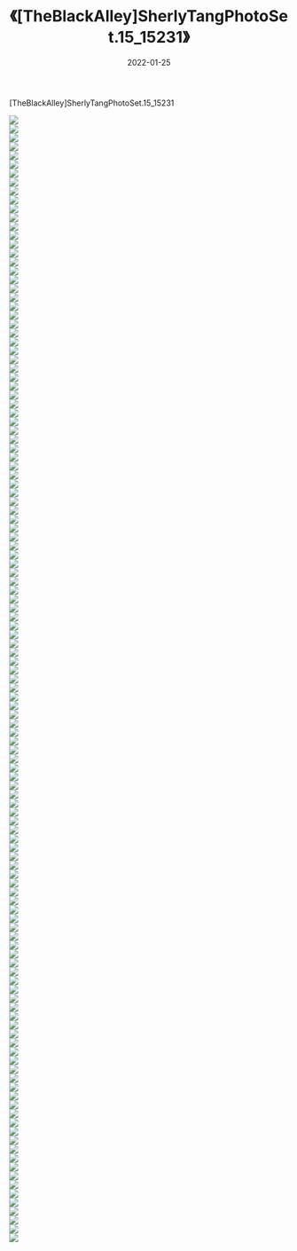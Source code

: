 ﻿---
layout: post
title:  《[TheBlackAlley]SherlyTangPhotoSet.15_15231》
date:   2022-01-25
img: http://imgx.orgx.ga/漏D/2022/[TheBlackAlley]SherlyTangPhotoSet.15_15231/000.jpg
categories: [美女, 清纯, 唯美]
---

[TheBlackAlley]SherlyTangPhotoSet.15_15231

  ![](http://imgx.orgx.ga/漏D/2022/[TheBlackAlley]SherlyTangPhotoSet.15_15231/001.jpg) <br> ![](http://imgx.orgx.ga/漏D/2022/[TheBlackAlley]SherlyTangPhotoSet.15_15231/002.jpg) <br> ![](http://imgx.orgx.ga/漏D/2022/[TheBlackAlley]SherlyTangPhotoSet.15_15231/003.jpg) <br> ![](http://imgx.orgx.ga/漏D/2022/[TheBlackAlley]SherlyTangPhotoSet.15_15231/004.jpg) <br> ![](http://imgx.orgx.ga/漏D/2022/[TheBlackAlley]SherlyTangPhotoSet.15_15231/005.jpg) <br> ![](http://imgx.orgx.ga/漏D/2022/[TheBlackAlley]SherlyTangPhotoSet.15_15231/006.jpg) <br> ![](http://imgx.orgx.ga/漏D/2022/[TheBlackAlley]SherlyTangPhotoSet.15_15231/007.jpg) <br> ![](http://imgx.orgx.ga/漏D/2022/[TheBlackAlley]SherlyTangPhotoSet.15_15231/008.jpg) <br> ![](http://imgx.orgx.ga/漏D/2022/[TheBlackAlley]SherlyTangPhotoSet.15_15231/009.jpg) <br> ![](http://imgx.orgx.ga/漏D/2022/[TheBlackAlley]SherlyTangPhotoSet.15_15231/010.jpg) <br> ![](http://imgx.orgx.ga/漏D/2022/[TheBlackAlley]SherlyTangPhotoSet.15_15231/011.jpg) <br> ![](http://imgx.orgx.ga/漏D/2022/[TheBlackAlley]SherlyTangPhotoSet.15_15231/012.jpg) <br> ![](http://imgx.orgx.ga/漏D/2022/[TheBlackAlley]SherlyTangPhotoSet.15_15231/013.jpg) <br> ![](http://imgx.orgx.ga/漏D/2022/[TheBlackAlley]SherlyTangPhotoSet.15_15231/014.jpg) <br> ![](http://imgx.orgx.ga/漏D/2022/[TheBlackAlley]SherlyTangPhotoSet.15_15231/015.jpg) <br> ![](http://imgx.orgx.ga/漏D/2022/[TheBlackAlley]SherlyTangPhotoSet.15_15231/016.jpg) <br> ![](http://imgx.orgx.ga/漏D/2022/[TheBlackAlley]SherlyTangPhotoSet.15_15231/017.jpg) <br> ![](http://imgx.orgx.ga/漏D/2022/[TheBlackAlley]SherlyTangPhotoSet.15_15231/018.jpg) <br> ![](http://imgx.orgx.ga/漏D/2022/[TheBlackAlley]SherlyTangPhotoSet.15_15231/019.jpg) <br> ![](http://imgx.orgx.ga/漏D/2022/[TheBlackAlley]SherlyTangPhotoSet.15_15231/020.jpg) <br> ![](http://imgx.orgx.ga/漏D/2022/[TheBlackAlley]SherlyTangPhotoSet.15_15231/021.jpg) <br> ![](http://imgx.orgx.ga/漏D/2022/[TheBlackAlley]SherlyTangPhotoSet.15_15231/022.jpg) <br> ![](http://imgx.orgx.ga/漏D/2022/[TheBlackAlley]SherlyTangPhotoSet.15_15231/023.jpg) <br> ![](http://imgx.orgx.ga/漏D/2022/[TheBlackAlley]SherlyTangPhotoSet.15_15231/024.jpg) <br> ![](http://imgx.orgx.ga/漏D/2022/[TheBlackAlley]SherlyTangPhotoSet.15_15231/025.jpg) <br> ![](http://imgx.orgx.ga/漏D/2022/[TheBlackAlley]SherlyTangPhotoSet.15_15231/026.jpg) <br> ![](http://imgx.orgx.ga/漏D/2022/[TheBlackAlley]SherlyTangPhotoSet.15_15231/027.jpg) <br> ![](http://imgx.orgx.ga/漏D/2022/[TheBlackAlley]SherlyTangPhotoSet.15_15231/028.jpg) <br> ![](http://imgx.orgx.ga/漏D/2022/[TheBlackAlley]SherlyTangPhotoSet.15_15231/029.jpg) <br> ![](http://imgx.orgx.ga/漏D/2022/[TheBlackAlley]SherlyTangPhotoSet.15_15231/030.jpg) <br> ![](http://imgx.orgx.ga/漏D/2022/[TheBlackAlley]SherlyTangPhotoSet.15_15231/031.jpg) <br> ![](http://imgx.orgx.ga/漏D/2022/[TheBlackAlley]SherlyTangPhotoSet.15_15231/032.jpg) <br> ![](http://imgx.orgx.ga/漏D/2022/[TheBlackAlley]SherlyTangPhotoSet.15_15231/033.jpg) <br> ![](http://imgx.orgx.ga/漏D/2022/[TheBlackAlley]SherlyTangPhotoSet.15_15231/034.jpg) <br> ![](http://imgx.orgx.ga/漏D/2022/[TheBlackAlley]SherlyTangPhotoSet.15_15231/035.jpg) <br> ![](http://imgx.orgx.ga/漏D/2022/[TheBlackAlley]SherlyTangPhotoSet.15_15231/036.jpg) <br> ![](http://imgx.orgx.ga/漏D/2022/[TheBlackAlley]SherlyTangPhotoSet.15_15231/037.jpg) <br> ![](http://imgx.orgx.ga/漏D/2022/[TheBlackAlley]SherlyTangPhotoSet.15_15231/038.jpg) <br> ![](http://imgx.orgx.ga/漏D/2022/[TheBlackAlley]SherlyTangPhotoSet.15_15231/039.jpg) <br> ![](http://imgx.orgx.ga/漏D/2022/[TheBlackAlley]SherlyTangPhotoSet.15_15231/040.jpg) <br> ![](http://imgx.orgx.ga/漏D/2022/[TheBlackAlley]SherlyTangPhotoSet.15_15231/041.jpg) <br> ![](http://imgx.orgx.ga/漏D/2022/[TheBlackAlley]SherlyTangPhotoSet.15_15231/042.jpg) <br> ![](http://imgx.orgx.ga/漏D/2022/[TheBlackAlley]SherlyTangPhotoSet.15_15231/043.jpg) <br> ![](http://imgx.orgx.ga/漏D/2022/[TheBlackAlley]SherlyTangPhotoSet.15_15231/044.jpg) <br> ![](http://imgx.orgx.ga/漏D/2022/[TheBlackAlley]SherlyTangPhotoSet.15_15231/045.jpg) <br> ![](http://imgx.orgx.ga/漏D/2022/[TheBlackAlley]SherlyTangPhotoSet.15_15231/046.jpg) <br> ![](http://imgx.orgx.ga/漏D/2022/[TheBlackAlley]SherlyTangPhotoSet.15_15231/047.jpg) <br> ![](http://imgx.orgx.ga/漏D/2022/[TheBlackAlley]SherlyTangPhotoSet.15_15231/048.jpg) <br> ![](http://imgx.orgx.ga/漏D/2022/[TheBlackAlley]SherlyTangPhotoSet.15_15231/049.jpg) <br> ![](http://imgx.orgx.ga/漏D/2022/[TheBlackAlley]SherlyTangPhotoSet.15_15231/050.jpg) <br> ![](http://imgx.orgx.ga/漏D/2022/[TheBlackAlley]SherlyTangPhotoSet.15_15231/051.jpg) <br> ![](http://imgx.orgx.ga/漏D/2022/[TheBlackAlley]SherlyTangPhotoSet.15_15231/052.jpg) <br> ![](http://imgx.orgx.ga/漏D/2022/[TheBlackAlley]SherlyTangPhotoSet.15_15231/053.jpg) <br> ![](http://imgx.orgx.ga/漏D/2022/[TheBlackAlley]SherlyTangPhotoSet.15_15231/054.jpg) <br> ![](http://imgx.orgx.ga/漏D/2022/[TheBlackAlley]SherlyTangPhotoSet.15_15231/055.jpg) <br> ![](http://imgx.orgx.ga/漏D/2022/[TheBlackAlley]SherlyTangPhotoSet.15_15231/056.jpg) <br> ![](http://imgx.orgx.ga/漏D/2022/[TheBlackAlley]SherlyTangPhotoSet.15_15231/057.jpg) <br> ![](http://imgx.orgx.ga/漏D/2022/[TheBlackAlley]SherlyTangPhotoSet.15_15231/058.jpg) <br> ![](http://imgx.orgx.ga/漏D/2022/[TheBlackAlley]SherlyTangPhotoSet.15_15231/059.jpg) <br> ![](http://imgx.orgx.ga/漏D/2022/[TheBlackAlley]SherlyTangPhotoSet.15_15231/060.jpg) <br> ![](http://imgx.orgx.ga/漏D/2022/[TheBlackAlley]SherlyTangPhotoSet.15_15231/061.jpg) <br> ![](http://imgx.orgx.ga/漏D/2022/[TheBlackAlley]SherlyTangPhotoSet.15_15231/062.jpg) <br> ![](http://imgx.orgx.ga/漏D/2022/[TheBlackAlley]SherlyTangPhotoSet.15_15231/063.jpg) <br> ![](http://imgx.orgx.ga/漏D/2022/[TheBlackAlley]SherlyTangPhotoSet.15_15231/064.jpg) <br> ![](http://imgx.orgx.ga/漏D/2022/[TheBlackAlley]SherlyTangPhotoSet.15_15231/065.jpg) <br> ![](http://imgx.orgx.ga/漏D/2022/[TheBlackAlley]SherlyTangPhotoSet.15_15231/066.jpg) <br> ![](http://imgx.orgx.ga/漏D/2022/[TheBlackAlley]SherlyTangPhotoSet.15_15231/067.jpg) <br> ![](http://imgx.orgx.ga/漏D/2022/[TheBlackAlley]SherlyTangPhotoSet.15_15231/068.jpg) <br> ![](http://imgx.orgx.ga/漏D/2022/[TheBlackAlley]SherlyTangPhotoSet.15_15231/069.jpg) <br> ![](http://imgx.orgx.ga/漏D/2022/[TheBlackAlley]SherlyTangPhotoSet.15_15231/070.jpg) <br> ![](http://imgx.orgx.ga/漏D/2022/[TheBlackAlley]SherlyTangPhotoSet.15_15231/071.jpg) <br> ![](http://imgx.orgx.ga/漏D/2022/[TheBlackAlley]SherlyTangPhotoSet.15_15231/072.jpg) <br> ![](http://imgx.orgx.ga/漏D/2022/[TheBlackAlley]SherlyTangPhotoSet.15_15231/073.jpg) <br> ![](http://imgx.orgx.ga/漏D/2022/[TheBlackAlley]SherlyTangPhotoSet.15_15231/074.jpg) <br> ![](http://imgx.orgx.ga/漏D/2022/[TheBlackAlley]SherlyTangPhotoSet.15_15231/075.jpg) <br> ![](http://imgx.orgx.ga/漏D/2022/[TheBlackAlley]SherlyTangPhotoSet.15_15231/076.jpg) <br> ![](http://imgx.orgx.ga/漏D/2022/[TheBlackAlley]SherlyTangPhotoSet.15_15231/077.jpg) <br> ![](http://imgx.orgx.ga/漏D/2022/[TheBlackAlley]SherlyTangPhotoSet.15_15231/078.jpg) <br> ![](http://imgx.orgx.ga/漏D/2022/[TheBlackAlley]SherlyTangPhotoSet.15_15231/079.jpg) <br> ![](http://imgx.orgx.ga/漏D/2022/[TheBlackAlley]SherlyTangPhotoSet.15_15231/080.jpg) <br> ![](http://imgx.orgx.ga/漏D/2022/[TheBlackAlley]SherlyTangPhotoSet.15_15231/081.jpg) <br> ![](http://imgx.orgx.ga/漏D/2022/[TheBlackAlley]SherlyTangPhotoSet.15_15231/082.jpg) <br> ![](http://imgx.orgx.ga/漏D/2022/[TheBlackAlley]SherlyTangPhotoSet.15_15231/083.jpg) <br> ![](http://imgx.orgx.ga/漏D/2022/[TheBlackAlley]SherlyTangPhotoSet.15_15231/084.jpg) <br> ![](http://imgx.orgx.ga/漏D/2022/[TheBlackAlley]SherlyTangPhotoSet.15_15231/085.jpg) <br> ![](http://imgx.orgx.ga/漏D/2022/[TheBlackAlley]SherlyTangPhotoSet.15_15231/086.jpg) <br> ![](http://imgx.orgx.ga/漏D/2022/[TheBlackAlley]SherlyTangPhotoSet.15_15231/087.jpg) <br> ![](http://imgx.orgx.ga/漏D/2022/[TheBlackAlley]SherlyTangPhotoSet.15_15231/088.jpg) <br> ![](http://imgx.orgx.ga/漏D/2022/[TheBlackAlley]SherlyTangPhotoSet.15_15231/089.jpg) <br> ![](http://imgx.orgx.ga/漏D/2022/[TheBlackAlley]SherlyTangPhotoSet.15_15231/090.jpg) <br> ![](http://imgx.orgx.ga/漏D/2022/[TheBlackAlley]SherlyTangPhotoSet.15_15231/091.jpg) <br> ![](http://imgx.orgx.ga/漏D/2022/[TheBlackAlley]SherlyTangPhotoSet.15_15231/092.jpg) <br> ![](http://imgx.orgx.ga/漏D/2022/[TheBlackAlley]SherlyTangPhotoSet.15_15231/093.jpg) <br> ![](http://imgx.orgx.ga/漏D/2022/[TheBlackAlley]SherlyTangPhotoSet.15_15231/094.jpg) <br> ![](http://imgx.orgx.ga/漏D/2022/[TheBlackAlley]SherlyTangPhotoSet.15_15231/095.jpg) <br> ![](http://imgx.orgx.ga/漏D/2022/[TheBlackAlley]SherlyTangPhotoSet.15_15231/096.jpg) <br> ![](http://imgx.orgx.ga/漏D/2022/[TheBlackAlley]SherlyTangPhotoSet.15_15231/097.jpg) <br> ![](http://imgx.orgx.ga/漏D/2022/[TheBlackAlley]SherlyTangPhotoSet.15_15231/098.jpg) <br> ![](http://imgx.orgx.ga/漏D/2022/[TheBlackAlley]SherlyTangPhotoSet.15_15231/099.jpg) <br> ![](http://imgx.orgx.ga/漏D/2022/[TheBlackAlley]SherlyTangPhotoSet.15_15231/100.jpg) <br> ![](http://imgx.orgx.ga/漏D/2022/[TheBlackAlley]SherlyTangPhotoSet.15_15231/101.jpg) <br> ![](http://imgx.orgx.ga/漏D/2022/[TheBlackAlley]SherlyTangPhotoSet.15_15231/102.jpg) <br> ![](http://imgx.orgx.ga/漏D/2022/[TheBlackAlley]SherlyTangPhotoSet.15_15231/103.jpg) <br> ![](http://imgx.orgx.ga/漏D/2022/[TheBlackAlley]SherlyTangPhotoSet.15_15231/104.jpg) <br> ![](http://imgx.orgx.ga/漏D/2022/[TheBlackAlley]SherlyTangPhotoSet.15_15231/105.jpg) <br> ![](http://imgx.orgx.ga/漏D/2022/[TheBlackAlley]SherlyTangPhotoSet.15_15231/106.jpg) <br> ![](http://imgx.orgx.ga/漏D/2022/[TheBlackAlley]SherlyTangPhotoSet.15_15231/107.jpg) <br> ![](http://imgx.orgx.ga/漏D/2022/[TheBlackAlley]SherlyTangPhotoSet.15_15231/108.jpg) <br> ![](http://imgx.orgx.ga/漏D/2022/[TheBlackAlley]SherlyTangPhotoSet.15_15231/109.jpg) <br> ![](http://imgx.orgx.ga/漏D/2022/[TheBlackAlley]SherlyTangPhotoSet.15_15231/110.jpg) <br> ![](http://imgx.orgx.ga/漏D/2022/[TheBlackAlley]SherlyTangPhotoSet.15_15231/111.jpg) <br> ![](http://imgx.orgx.ga/漏D/2022/[TheBlackAlley]SherlyTangPhotoSet.15_15231/112.jpg) <br> ![](http://imgx.orgx.ga/漏D/2022/[TheBlackAlley]SherlyTangPhotoSet.15_15231/113.jpg) <br> ![](http://imgx.orgx.ga/漏D/2022/[TheBlackAlley]SherlyTangPhotoSet.15_15231/114.jpg) <br> ![](http://imgx.orgx.ga/漏D/2022/[TheBlackAlley]SherlyTangPhotoSet.15_15231/115.jpg) <br> ![](http://imgx.orgx.ga/漏D/2022/[TheBlackAlley]SherlyTangPhotoSet.15_15231/116.jpg) <br> ![](http://imgx.orgx.ga/漏D/2022/[TheBlackAlley]SherlyTangPhotoSet.15_15231/117.jpg) <br> ![](http://imgx.orgx.ga/漏D/2022/[TheBlackAlley]SherlyTangPhotoSet.15_15231/118.jpg) <br> ![](http://imgx.orgx.ga/漏D/2022/[TheBlackAlley]SherlyTangPhotoSet.15_15231/119.jpg) <br> ![](http://imgx.orgx.ga/漏D/2022/[TheBlackAlley]SherlyTangPhotoSet.15_15231/120.jpg) <br> ![](http://imgx.orgx.ga/漏D/2022/[TheBlackAlley]SherlyTangPhotoSet.15_15231/121.jpg) <br> ![](http://imgx.orgx.ga/漏D/2022/[TheBlackAlley]SherlyTangPhotoSet.15_15231/122.jpg) <br> ![](http://imgx.orgx.ga/漏D/2022/[TheBlackAlley]SherlyTangPhotoSet.15_15231/123.jpg) <br> ![](http://imgx.orgx.ga/漏D/2022/[TheBlackAlley]SherlyTangPhotoSet.15_15231/124.jpg) <br> ![](http://imgx.orgx.ga/漏D/2022/[TheBlackAlley]SherlyTangPhotoSet.15_15231/125.jpg) <br> ![](http://imgx.orgx.ga/漏D/2022/[TheBlackAlley]SherlyTangPhotoSet.15_15231/126.jpg) <br> ![](http://imgx.orgx.ga/漏D/2022/[TheBlackAlley]SherlyTangPhotoSet.15_15231/127.jpg) <br>
